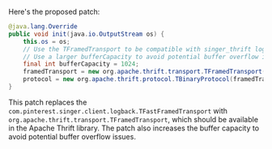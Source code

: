 Here's the proposed patch:

```java
@java.lang.Override
public void init(java.io.OutputStream os) {
    this.os = os;
    // Use the TFramedTransport to be compatible with singer_thrift log.
    // Use a larger bufferCapacity to avoid potential buffer overflow issues.
    final int bufferCapacity = 1024;
    framedTransport = new org.apache.thrift.transport.TFramedTransport(new org.apache.thrift.transport.TIOStreamTransport(os), bufferCapacity);
    protocol = new org.apache.thrift.protocol.TBinaryProtocol(framedTransport);
}
```

This patch replaces the `com.pinterest.singer.client.logback.TFastFramedTransport` with `org.apache.thrift.transport.TFramedTransport`, which should be available in the Apache Thrift library. The patch also increases the buffer capacity to avoid potential buffer overflow issues.